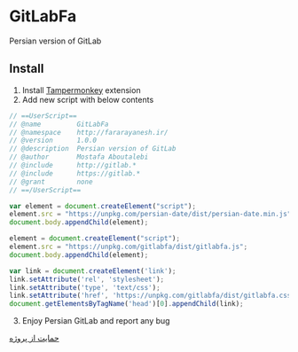 # GitLabFa
Persian version of GitLab

## Install

1. Install [Tampermonkey](https://www.tampermonkey.net/) extension
2. Add new script with below contents
```javascript
// ==UserScript==
// @name         GitLabFa
// @namespace    http://fararayanesh.ir/
// @version      1.0.0
// @description  Persian version of GitLab
// @author       Mostafa Aboutalebi
// @include      http://gitlab.*
// @include      https://gitlab.*
// @grant        none
// ==/UserScript==

var element = document.createElement("script");
element.src = "https://unpkg.com/persian-date/dist/persian-date.min.js";
document.body.appendChild(element);

element = document.createElement("script");
element.src = "https://unpkg.com/gitlabfa/dist/gitlabfa.js";
document.body.appendChild(element);

var link = document.createElement('link');
link.setAttribute('rel', 'stylesheet');
link.setAttribute('type', 'text/css');
link.setAttribute('href', 'https://unpkg.com/gitlabfa/dist/gitlabfa.css');
document.getElementsByTagName('head')[0].appendChild(link);
```
3. Enjoy Persian GitLab and report any bug

[حمایت از پروژه](https://zarinp.al/@aboutalebi)
